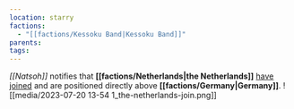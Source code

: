 ```yaml
---
location: starry
factions:
  - "[[factions/Kessoku Band|Kessoku Band]]"
parents: 
tags: 
---
```

*[[Natsoh]]* notifies that **[[factions/Netherlands|the Netherlands]]** [have joined](https://discord.com/channels/1093664259273130084/1093664259273130087/1131585018192474203) and are positioned directly above **[[factions/Germany|Germany]]**.
![[media/2023-07-20 13-54 1_the-netherlands-join.png]]
